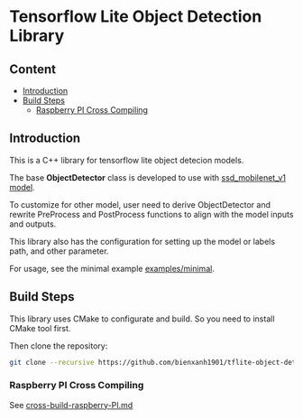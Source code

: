 # Tensorflow Lite Object Detection Library

## Content
- [Introduction](#introduction)
- [Build Steps](#build-steps)
    - [Raspberry PI Cross Compiling](#raspberry-pi-cross-compiling)

## Introduction

This is a C++ library for tensorflow lite object detecion models. 

The base <b>ObjectDetector</b> class is developed to use with [ssd_mobilenet_v1 model](https://www.tensorflow.org/lite/examples/object_detection/overview).

To customize for other model, user need to derive ObjectDetector and rewrite PreProcess and PostProcess functions to align with the model inputs and outputs.

This library also has the configuration for setting up the model or labels path, and other parameter.

For usage, see the minimal example [examples/minimal](examples/minimal/main.cpp).

## Build Steps

This library uses CMake to configurate and build. So you need to install CMake tool first.

Then clone the repository:

```sh
git clone --recursive https://github.com/bienxanh1901/tflite-object-detection
```

### Raspberry PI Cross Compiling

See [cross-build-raspberry-PI.md](doc/cross-compile-raspi-64-bit.md)